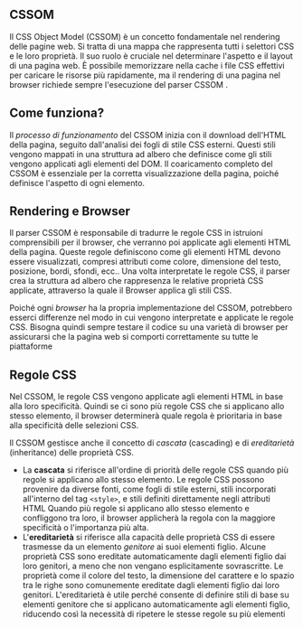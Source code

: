 ## CSSOM

Il CSS Object Model (CSSOM) è un concetto fondamentale nel rendering delle pagine web. Si tratta di una mappa che rappresenta tutti i selettori CSS e le loro proprietà. Il suo ruolo è cruciale nel determinare l'aspetto e il layout di una pagina web.
È possibile memorizzare nella cache i file CSS effettivi per caricare le risorse più rapidamente, ma il rendering di una pagina nel browser richiede sempre l'esecuzione del parser CSSOM .

## Come funziona?

Il *processo di funzionamento* del CSSOM inizia con il download dell'HTML della pagina, seguito dall'analisi dei fogli di stile CSS esterni. Questi stili vengono mappati in una struttura ad albero che definisce come gli stili vengono applicati agli elementi del DOM. Il coaricamento completo del CSSOM è essenziale per la corretta visualizzazione della pagina, poiché definisce l'aspetto di ogni elemento.

## Rendering e Browser

Il parser CSSOM è responsabile di tradurre le regole CSS in istruioni comprensibili per il browser, che verranno poi applicate agli elementi HTML della pagina.
Queste regole definiscono come gli elementi HTML devono essere visualizzati, compresi attributi come colore, dimensione del testo, posizione, bordi, sfondi, ecc.. 
Una volta interpretate le regole CSS, il parser crea la struttura ad albero che rappresenza le relative proprietà CSS applicate, attraverso la quale il Browser applica gli stili CSS. 

Poiché ogni *browser* ha la propria implementazione del CSSOM, potrebbero esserci differenze nel modo in cui vengono interpretate e applicate le regole CSS. 
Bisogna quindi sempre testare il codice su una varietà di browser per assicurarsi che la pagina web si comporti correttamente su tutte le piattaforme

## Regole CSS

Nel CSSOM, le regole CSS vengono applicate agli elementi HTML in base alla loro specificità. Quindi se ci sono più regole CSS che si applicano allo stesso elemento, il browser determinerà quale regola è prioritaria in base alla specificità delle selezioni CSS. 

Il CSSOM gestisce anche il concetto di _cascata_ (cascading) e di _ereditarietà_ (inheritance) delle proprietà CSS. 

- La **cascata** si riferisce all'ordine di priorità delle regole CSS quando più regole si applicano allo stesso elemento. Le regole CSS possono provenire da diverse fonti, come fogli di stile esterni, stili incorporati all'interno del tag `<style>`, e stili definiti direttamente negli attributi HTML
Quando più regole si applicano allo stesso elemento e confliggono tra loro, il browser applicherà la regola con la maggiore specificità o l'importanza più alta.
- L'**ereditarietà** si riferisce alla capacità delle proprietà CSS di essere trasmesse da un elemento _genitore_ ai suoi elementi figlio.
Alcune proprietà CSS  sono ereditate automaticamente dagli elementi figlio dai loro genitori, a meno che non vengano esplicitamente sovrascritte.
Le proprietà come il colore del testo, la dimensione del carattere e lo spazio tra le righe sono comunemente ereditate dagli elementi figlio dai loro genitori.
L'ereditarietà è utile perché consente di definire stili di base su elementi genitore che si applicano automaticamente agli elementi figlio, riducendo così la necessità di ripetere le stesse regole su più elementi